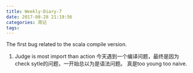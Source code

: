 ```yaml
---
title: Weekly-Diary-7
date: 2017-08-28 21:19:56
categories: 周记
tags:
---
```

The first bug related to the scala compile version.

1. Judge is most import than action
今天遇到一个编译问题，最终是因为check sytle的问题，一开始总以为是语法问题。
真是too young too naive.
